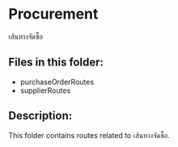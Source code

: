 # Procurement

เส้นทางจัดซื้อ

## Files in this folder:

- purchaseOrderRoutes
- supplierRoutes

## Description:

This folder contains routes related to เส้นทางจัดซื้อ.
